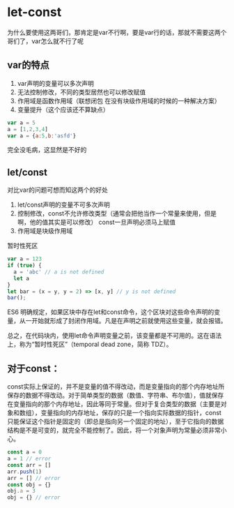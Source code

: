 # let-const
为什么要使用这两哥们，那肯定是var不行啊，要是var行的话，那就不需要这两个哥们了，var怎么就不行了呢

## var的特点
  1. var声明的变量可以多次声明
  2. 无法控制修改，不同的类型居然也可以修改赋值
  3. 作用域是函数作用域（联想闭包 在没有块级作用域的时候的一种解决方案）
  4. 变量提升（这个应该还不算缺点）

  ```js
  var a = 5
  a = [1,2,3,4]
  var a = {a:5,b:'asfd'}
  ```
  完全没毛病，这显然是不好的

## let/const
对比var的问题可想而知这两个的好处
1. let/const声明的变量不可多次声明
2. 控制修改，const不允许修改类型（通常会把他当作一个常量来使用，但是啊，他的值其实是可以修改） const一旦声明必须马上赋值
3. 作用域是块级作用域

暂时性死区
```js
var a = 123
if (true) {
  a = 'abc' // a is not defined
  let a
}
let bar = (x = y, y = 2) => [x, y] // y is not defined
bar();
```
ES6 明确规定，如果区块中存在let和const命令，这个区块对这些命令声明的变量，从一开始就形成了封闭作用域。凡是在声明之前就使用这些变量，就会报错。

总之，在代码块内，使用let命令声明变量之前，该变量都是不可用的。这在语法上，称为“暂时性死区”（temporal dead zone，简称 TDZ）。

## 对于const：

const实际上保证的，并不是变量的值不得改动，而是变量指向的那个内存地址所保存的数据不得改动。对于简单类型的数据（数值、字符串、布尔值），值就保存在变量指向的那个内存地址，因此等同于常量。但对于复合类型的数据（主要是对象和数组），变量指向的内存地址，保存的只是一个指向实际数据的指针，const只能保证这个指针是固定的（即总是指向另一个固定的地址），至于它指向的数据结构是不是可变的，就完全不能控制了。因此，将一个对象声明为常量必须非常小心。
```js
const a = 0
a = 1 // error
const arr = []
arr.push(1)
arr = [] // error
const obj = {}
obj.a = 3
obj = {} // error
```

<back-to-top />

<gitask />


